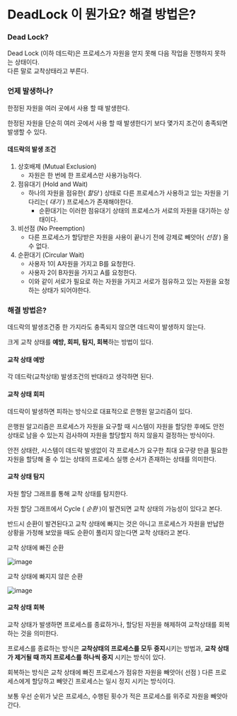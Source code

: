 # DeadLock 이 뭔가요? 해결 방법은?

### Dead Lock?

Dead Lock (이하 데드락)은 프로세스가 자원을 얻지 못해 다음 작업을 진행하지 못하는 상태이다.  
다른 말로 교착상태라고 부른다.

### 언제 발생하나?

한정된 자원을 여러 곳에서 사용 할 때 발생한다.  

한정된 자원을 단순히 여러 곳에서 사용 할 때 발생한다기 보다 몇가지 조건이 충족되면 발생할 수 있다.

#### 데드락의 발생 조건

1. 상호배제 (Mutual Exclusion)
   - 자원은 한 번에 한 프로세스만 사용가능하다.
2. 점유대기 (Hold and Wait)
   - 하나의 자원을 점유한( *할당* ) 상태로 다른 프로세스가 사용하고 있는 자원을 기다리는( *대기* ) 프로세스가 존재해야한다.
     - 순환대기는 이러한 점유대기 상태의 프로세스가 서로의 자원을 대기하는 상태이다.
3. 비선점 (No Preemption)
   - 다른 프로세스가 할당받은 자원을 사용이 끝나기 전에 강제로 빼앗아( *선점* ) 올 수 없다.
4. 순환대기 (Circular Wait)
   - 사용자 1이 A자원을 가지고 B를 요청한다.
   - 사용자 2이 B자원을 가지고 A를 요청한다.
   - 이와 같이 서로가 필요로 하는 자원을 가지고 서로가 점유하고 있는 자원을 요청하는 상태가 되어야한다.

### 해결 방법은?

데드락의 발생조건중 한 가지라도 충족되지 않으면 데드락이 발생하지 않는다.

크게 교착 상태를 **예방, 회피, 탐지, 회복**하는 방법이 있다.

#### 교착 상태 예방

각 데드락(교착상태) 발생조건의 반대라고 생각하면 된다.

#### 교착 상태 회피

데드락이 발생하면 피하는 방식으로 대표적으로 은행원 알고리즘이 있다.

은행원 알고리즘은 프로세스가 자원을 요구할 때 시스템이 자원을 할당한 후에도 안전 상태로 남을 수 있는지 검사하여 자원을 할당할지 하지 않을지 결정하는 방식이다.

안전 상태란, 시스템이 데드락 발생없이 각 프로세스가 요구한 최대 요구량 만큼 필요한 자원을 할당해 줄 수 있는 상태의 프로세스 실행 순서가 존재하는 상태를 의미한다.

#### 교착 상태 탐지

자원 할당 그래프를 통해 교착 상태를 탐지한다.

자원 할당 그래프에서 Cycle ( *순환* )이 발견되면 교착 상태의 가능성이 있다고 본다.

반드시 순환이 발견된다고 교착 상태에 빠지는 것은 아니고 프로세스가 자원을 반납한 상황을 가정해 보았을 때도 순환이 풀리지 않는다면 교착 상태라고 본다. 

교착 상태에 빠진 순환

![image](https://user-images.githubusercontent.com/13347548/88688402-3f604600-d134-11ea-90f7-0f2840eb0bbf.png)

교착 상태에 빠지지 않은 순환

![image](https://user-images.githubusercontent.com/13347548/88688518-63238c00-d134-11ea-88ef-f8fcdf6d784a.png)

#### 교착 상태 회복

교착 상태가 발생하면 프로세스를 종료하거나, 할당된 자원을 해제하여 교착상태를 회복하는 것을 의미한다.

프로세스를 종료하는 방식은 **교착상태의 프로세스를 모두 중지**시키는 방법과, **교착 상태가 제거될 때 까지 프로세스를 하나씩 중지** 시키는 방식이 있다.

회복하는 방식은 교착 상태에 빠진 프로세스가 점유한 자원을 빼앗아( 선점 ) 다른 프로세스에게 할당하고 빼앗긴 프로세스는 일시 정지 시키는 방식이다.

보통 우선 순위가 낮은 프로세스, 수행된 횟수가 적은 프로세스를 위주로 자원을 빼앗아 간다.